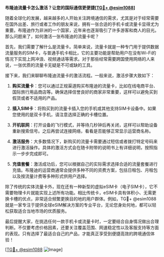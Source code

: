 **布隆迪流量卡怎么激活？让您的国际通信更便捷[[TG💪+ @esim1088](https://t.me/s/esim1088)]**

随着全球化的发展，越来越多的人开始关注跨境通信的需求，尤其是对于经常需要在国外出差、旅行或者工作的朋友来说，拥有一张合适的手机卡或流量卡显得尤为重要。布隆迪作为非洲的一个国家，近年来也逐渐吸引了许多游客和商人的目光。那么问题来了，如何激活一张布隆迪的流量卡呢？

首先，我们需要了解什么是流量卡。简单来说，流量卡就是一种专门用于提供数据流量服务的SIM卡，与普通手机卡相比，它的主要功能是帮助用户在没有Wi-Fi的情况下实现上网冲浪、视频通话等需求。对于那些经常需要跨国使用网络的人来说，一张优质的流量卡无疑是不可或缺的工具。

接下来，我们来聊聊布隆迪流量卡的激活流程。一般来说，激活步骤大致如下：

1. **购买流量卡**：您可以通过正规渠道购买布隆迪的流量卡，比如在线电商平台、国际旅行用品商店等。确保选择信誉良好的商家非常重要，这样可以避免买到假货或者不适用的产品。
   
2. **插入SIM卡**：将购买到的流量卡插入您的手机或其他支持SIM卡设备中。如果您使用的是双卡手机，请注意选择正确的卡槽位置。

3. **开机联网**：打开设备的飞行模式，并等待几秒钟后再关闭，这样可以帮助设备重新搜索信号。之后再尝试连接网络，看看是否能够正常显示运营商名称。

4. **激活服务**：大多数情况下，新购买的流量卡需要通过短信或者拨打特定号码来进行激活操作。具体的激活方式会在随卡附带的说明书上有详细说明，按照指示一步步完成即可。

5. **充值套餐**：激活成功后，您可以根据自己的实际需求选择合适的流量套餐进行充值。布隆迪的运营商通常会提供多种不同的资费方案，包括日租包、月租包以及按流量计费等多种形式供用户选择。

除了传统的实体流量卡外，现在还有一种新型的虚拟eSIM卡（电子SIM卡），它不需要物理卡片就能实现上述所有功能。相比传统卡，eSIM卡具有体积小、无需更换卡槽的优点，非常适合频繁更换目的地的用户群体。例如，TG💪+ @esim1088 就是一家专注于提供全球eSIM解决方案的专业平台，无论您身处何地，都可以轻松获取适合当地市场的优质服务。

最后提醒大家，在挑选任何一款手机卡或流量卡时，一定要结合自身情况做出合理判断。不仅要考虑价格因素，还要关注覆盖范围、网速稳定性以及客服支持等方面的表现。只有选择了最适合自己的产品，才能真正享受到便捷高效的跨境通信体验！

[[TG💪+ @esim1088](https://t.me/s/esim1088) ![Image](https://i.postimg.cc/4NQfJmqS/Snipaste-2025-05-13-00-14-12.png)]